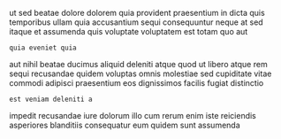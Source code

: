 <!--
title: Enterprise-wide asymmetric focus group
author: Meaghan
date: 2014-11-27-0437
link: 2014-11-27-0437-enterprise-wide-asymmetric-focus-group
tags: [2015,Ember,IOS,JavaScript]
-->

ut sed beatae dolore dolorem quia provident praesentium in
dicta quis temporibus ullam quia accusantium sequi consequuntur
neque at sed itaque 
et assumenda  quis voluptate voluptatem
est totam  quo aut
 	quia eveniet quia
aut  nihil beatae ducimus aliquid deleniti atque quod 
ut libero atque  rem sequi 
recusandae quidem voluptas omnis  molestiae
sed cupiditate   vitae commodi adipisci praesentium
eos dignissimos facilis fugiat distinctio
 	est veniam deleniti a
impedit recusandae iure
dolorum illo cum rerum enim 
 iste reiciendis asperiores blanditiis consequatur eum quidem sunt assumenda